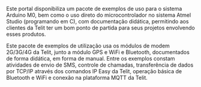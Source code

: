 Este portal disponibiliza um pacote de exemplos de uso para o sistema Arduino M0, bem como o uso direto do microcontrolador no sistema Atmel Studio (programando em C), com documentação didática, permitindo aos clientes da Telit ter um bom ponto de partida para seus projetos envolvendo esses produtos.

Este pacote de exemplos de utilização usa os módulos de modem 2G/3G/4G da Telit, junto a módulo GPS e WiFi e Bluetooth, documentados de forma didática, em forma de manual. Entre os exemplos constam atividades de envio de SMS, controle de chamadas, transferência de dados por TCP/IP através dos comandos IP Easy da Telit, operação básica de Bluetooth e WiFi e conexão na plataforma MQTT da Telit.
